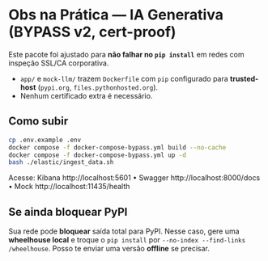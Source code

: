 # Obs na Prática — IA Generativa (BYPASS v2, cert-proof)
Este pacote foi ajustado para **não falhar no `pip install`** em redes com inspeção SSL/CA corporativa.
- `app/` e `mock-llm/` trazem `Dockerfile` com `pip` configurado para **trusted-host** (`pypi.org`, `files.pythonhosted.org`).
- Nenhum certificado extra é necessário.

## Como subir
```bash
cp .env.example .env
docker compose -f docker-compose-bypass.yml build --no-cache
docker compose -f docker-compose-bypass.yml up -d
bash ./elastic/ingest_data.sh
```
Acesse: Kibana http://localhost:5601 • Swagger http://localhost:8000/docs • Mock http://localhost:11435/health

## Se ainda bloquear PyPI
Sua rede pode **bloquear** saída total para PyPI. Nesse caso, gere uma **wheelhouse local** e troque o `pip install` por `--no-index --find-links /wheelhouse`. Posso te enviar uma versão **offline** se precisar.
